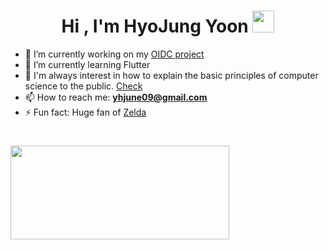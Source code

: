 <h1 align="center"><b>Hi , I'm HyoJung Yoon </b><img src="https://media.giphy.com/media/hvRJCLFzcasrR4ia7z/giphy.gif" width="35"></h1>

- 🔭 I’m currently working on my [OIDC project](https://github.com/KUBER-LOUDY/kuber-loudy-spring-boot)
- 🌱 I’m currently learning Flutter
- 💬 I'm always interest in how to explain the basic principles of computer science to the public. [Check](https://brunch.co.kr/@20bum)
- 📫 How to reach me: **yhjune09@gmail.com**
- ⚡ Fun fact: Huge fan of [Zelda](https://www.youtube.com/watch?app=desktop&v=fYZuiFDQwQw)

<h1 align="center"></h1>
<img align="left" height="150px" width="350px" src="https://github-readme-stats.vercel.app/api?username=yhjune&hide=stars&count_private=true&show_icons=true&theme=calm" />


<img height="150"/>
<br><br>

